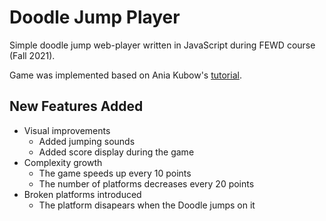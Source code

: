 # Doodle Jump Player

Simple doodle jump web-player written in JavaScript during FEWD course (Fall 2021).

Game was implemented based on Ania Kubow's [tutorial](https://www.youtube.com/watch?v=8xPsg6yv7TU&t=114s).

## New Features Added

- Visual improvements
  - Added jumping sounds
  - Added score display during the game
- Complexity growth
  - The game speeds up every 10 points
  - The number of platforms decreases every 20 points
- Broken platforms introduced
  - The platform disapears when the Doodle jumps on it
